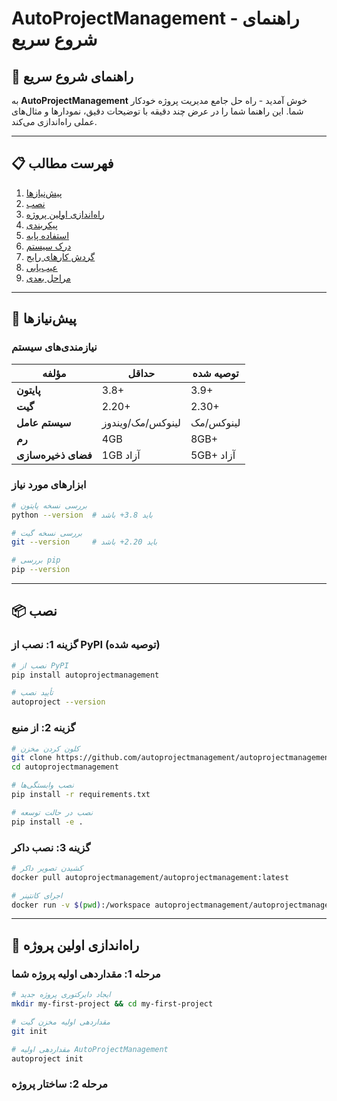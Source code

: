 # AutoProjectManagement - راهنمای شروع سریع

## 🚀 راهنمای شروع سریع

به **AutoProjectManagement** خوش آمدید - راه حل جامع مدیریت پروژه خودکار شما. این راهنما شما را در عرض چند دقیقه با توضیحات دقیق، نمودارها و مثال‌های عملی راه‌اندازی می‌کند.

---

## 📋 فهرست مطالب
1. [پیش‌نیازها](#پیش‌نیازها)
2. [نصب](#نصب)
3. [راه‌اندازی اولین پروژه](#راه‌اندازی-اولین-پروژه)
4. [پیکربندی](#پیکربندی)
5. [استفاده پایه](#استفاده-پایه)
6. [درک سیستم](#درک-سیستم)
7. [گردش کارهای رایج](#گردش-کارهای-رایج)
8. [عیب‌یابی](#عیب‌یابی)
9. [مراحل بعدی](#مراحل-بعدی)

---

## 🔧 پیش‌نیازها

### نیازمندی‌های سیستم

| مؤلفه | حداقل | توصیه شده |
|-----------|---------|-------------|
| **پایتون** | 3.8+ | 3.9+ |
| **گیت** | 2.20+ | 2.30+ |
| **سیستم عامل** | لینوکس/مک/ویندوز | لینوکس/مک |
| **رم** | 4GB | 8GB+ |
| **فضای ذخیره‌سازی** | 1GB آزاد | 5GB+ آزاد |

### ابزارهای مورد نیاز

```bash
# بررسی نسخه پایتون
python --version  # باید 3.8+ باشد

# بررسی نسخه گیت
git --version     # باید 2.20+ باشد

# بررسی pip
pip --version
```

---

## 📦 نصب

### گزینه 1: نصب از PyPI (توصیه شده)

```bash
# نصب از PyPI
pip install autoprojectmanagement

# تأیید نصب
autoproject --version
```

### گزینه 2: از منبع

```bash
# کلون کردن مخزن
git clone https://github.com/autoprojectmanagement/autoprojectmanagement.git
cd autoprojectmanagement

# نصب وابستگی‌ها
pip install -r requirements.txt

# نصب در حالت توسعه
pip install -e .
```

### گزینه 3: نصب داکر

```bash
# کشیدن تصویر داکر
docker pull autoprojectmanagement/autoprojectmanagement:latest

# اجرای کانتینر
docker run -v $(pwd):/workspace autoprojectmanagement/autoprojectmanagement
```

---

## 🎯 راه‌اندازی اولین پروژه

### مرحله 1: مقداردهی اولیه پروژه شما

```bash
# ایجاد دایرکتوری پروژه جدید
mkdir my-first-project && cd my-first-project

# مقداردهی اولیه مخزن گیت
git init

# مقداردهی اولیه AutoProjectManagement
autoproject init
```

### مرحله 2: ساختار پروژه

